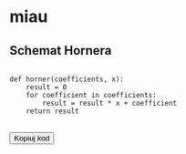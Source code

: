 # miau
<h2>Schemat Hornera</h2>
<pre>
<code>
def horner(coefficients, x):
    result = 0
    for coefficient in coefficients:
        result = result * x + coefficient
    return result
</code>
</pre>
<button class="copy-btn">Kopiuj kod</button>

<script src="https://cdnjs.cloudflare.com/ajax/libs/clipboard.js/2.0.11/clipboard.min.js"></script>
<script>
new ClipboardJS('.copy-btn', {
    text: function(trigger) {
        return `def horner(coefficients, x):
    result = 0
    for coefficient in coefficients:
        result = result * x + coefficient
    return result`;
    }
});
</script>
